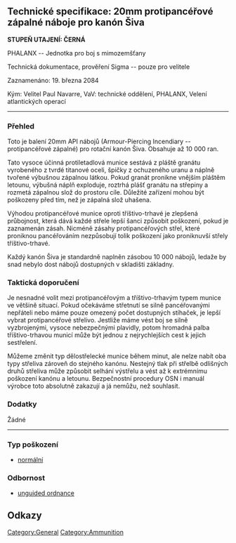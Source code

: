 ## Technické specifikace: 20mm protipancéřové zápalné náboje pro kanón Šiva

**STUPEŇ UTAJENÍ: ČERNÁ**

PHALANX -- Jednotka pro boj s mimozemšťany

Technická dokumentace, prověření Sigma -- pouze pro velitele

Zaznamenáno: 19. března 2084

Kým: Velitel Paul Navarre, VaV: technické oddělení, PHALANX, Velení
atlantických operací

------------------------------------------------------------------------

### Přehled

Toto je balení 20mm API nábojů (Armour-Piercing Incendiary --
protipancéřové zápalné) pro rotační kanón Šiva. Obsahuje až 10 000 ran.

Tato vysoce účinná protiletadlová munice sestává z pláště granátu
vyrobeného z tvrdé titanové oceli, špičky z ochuzeného uranu a náplně
tvořené výbušnou zápalnou látkou. Pokud granát pronikne vnějším pláštěm
letounu, výbušná náplň exploduje, roztrhá plášť granátu na střepiny a
rozmetá zápalnou slož do prostoru cíle. Důležité zařízení mohou být
poškozeny před tím, než je zápalná slož uhašena.

Výhodou protipancéřové munice oproti tříštivo-trhavé je zlepšená
průbojnost, která dává každé střele lepší šanci způsobit poškození,
pokud je zaznamenán zásah. Nicméně zásahy protipancéřových střel, které
proniknou pancéřováním nezpůsobují tolik poškození jako proniknuvší
střely tříštivo-trhavé.

Každý kanón Šiva je standardně naplněn zásobou 10 000 nábojů, ledaže by
snad nebylo dost nábojů dostupných v skladišti základny.

### Taktická doporučení

Je nesnadné volit mezi protipancéřovým a tříštivo-trhavým typem munice
ve většině situací. Pokud očekáváme střetnutí se silně pancéřovanými
nepřáteli nebo máme pouze omezený počet dostupných stíhaček, je lepší
vybrat protipancéřové střelivo. Jestliže máme vést boj se silně
vyzbrojenými, vysoce nebezpečnými plavidly, potom hromadná palba
tříštivo-trhavou municí může být jednou z nejrychlejších cest k jejich
sestřelení.

Můžeme změnit typ dělostřelecké munice během minut, ale nelze nabít oba
typy střeliva zároveň do stejného kanónu. Nestejný tlak při střelbě
odlišných druhů střeliva může způsobit selhání výstřelu a vést až k
extrémnímu poškození kanónu a letounu. Bezpečnostní procedury OSN i
manuál výrobce toto absolutně zakazují a já nemůžu, než souhlasit.

### Dodatky

Žádné

------------------------------------------------------------------------

### Typ poškození

- [normální](Damage/normal "wikilink")

### Odbornost

- [unguided ordnance](Skills/unguided "wikilink")

## Odkazy

[Category:General](Category:General "wikilink")
[Category:Ammunition](Category:Ammunition "wikilink")